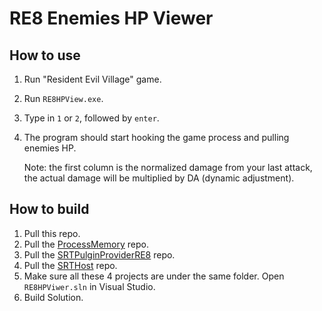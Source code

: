 # RE8 Enemies HP Viewer

## How to use

1. Run "Resident Evil Village" game.

2. Run `RE8HPView.exe`.

3. Type in `1` or `2`, followed by `enter`.

4. The program should start hooking the game process and pulling enemies HP.

   Note: the first column is the normalized damage from your last attack, the actual damage will be multiplied by DA (dynamic adjustment).

## How to build

1. Pull this repo.
2. Pull the [ProcessMemory](https://github.com/Squirrelies/ProcessMemory) repo.
3. Pull the [SRTPulginProviderRE8](https://github.com/VideoGameRoulette/SRTPluginProviderRE8) repo.
4. Pull the [SRTHost](https://github.com/Squirrelies/SRTHost) repo.
5. Make sure all these 4 projects are under the same folder. Open `RE8HPViwer.sln` in Visual Studio.
6. Build Solution.

